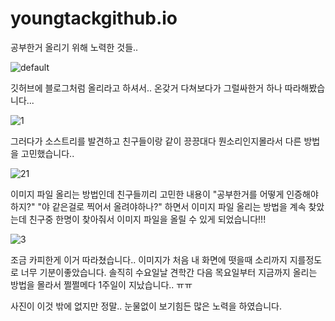 # youngtackgithub.io

공부한거 올리기 위해 노력한 것들..

<div>

![default](https://user-images.githubusercontent.com/45065552/48903172-218e0880-ee9e-11e8-94d6-508fb39e4047.JPG)

깃허브에 블로그처럼 올리라고 하셔서.. 온갖거 다쳐보다가 그럴싸한거 하나 따라해봤습니다...
  
<img>![1](https://user-images.githubusercontent.com/45065552/48903188-2bb00700-ee9e-11e8-8020-3241fcb8cb80.JPG)</img>

그러다가 소스트리를 발견하고 친구들이랑 같이 끙끙대다 뭔소리인지몰라서 다른 방법을 고민했습니다.. 

![21](https://user-images.githubusercontent.com/45065552/48904832-0d003f00-eea3-11e8-85f6-0216d6ddafee.JPG)

이미지 파일 올리는 방법인데 친구들끼리 고민한 내용이 "공부한거를 어떻게 인증해야하지?" "야 같은걸로 찍어서 올려야하나?" 
하면서 이미지 파일 올리는 방법을 계속 찾았는데 친구중 한명이 찾아줘서 이미지 파일을 올릴 수 있게 되었습니다!!!

![3](https://user-images.githubusercontent.com/45065552/48904837-125d8980-eea3-11e8-952c-6ee74b2a5607.JPG)

조금 카피한게 이거 따라쳤습니다.. 이미지가 처음 내 화면에 떳을때 소리까지 지를정도로 너무 기분이좋았습니다. 솔직히 수요일날 견학간 다음 목요일부터
지금까지 올리는 방법을 몰라서 쩔쩔메다 1주일이 지났습니다.. ㅠㅠ 

사진이 이것 밖에 없지만 정말.. 눈물없이 보기힘든 많은 노력을 하였습니다.
</div>
